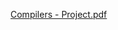 [Compilers - Project.pdf]([embed]https://github.com/panagiotiskon/Minijava-Compiler/files/9123097/Compilers.-.Project.pdf[/embed])

